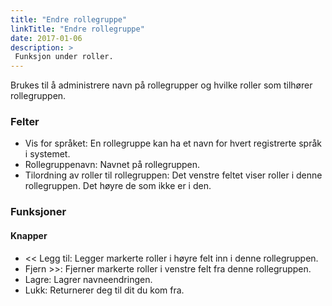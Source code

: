 ```yaml
---
title: "Endre rollegruppe"
linkTitle: "Endre rollegruppe"
date: 2017-01-06
description: >
 Funksjon under roller. 
---
```

Brukes til å administrere navn på rollegrupper og hvilke roller som tilhører rollegruppen. 

### Felter

- Vis for språket: En rollegruppe kan ha et navn for hvert registrerte språk i systemet.
- Rollegruppenavn: Navnet på rollegruppen.
- Tilordning av roller til rollegruppen: Det venstre feltet viser roller i denne rollegruppen. Det høyre de som ikke er i den.

### Funksjoner

#### Knapper

- << Legg til: Legger markerte roller i høyre felt inn i denne rollegruppen.
- Fjern >>: Fjerner markerte roller i venstre felt fra denne rollegruppen.
- Lagre: Lagrer navneendringen.
- Lukk: Returnerer deg til dit du kom fra.
